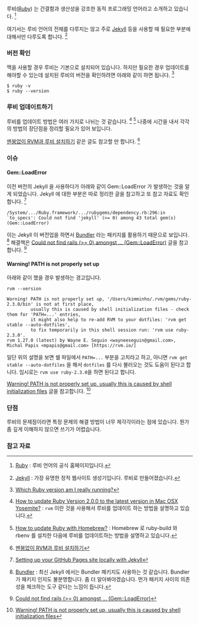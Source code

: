 루비([Ruby](https://www.ruby-lang.org/en/)) 는 간결함과 생산성을 강조한 동적 프로그래밍 언어라고 소개하고 있습니다. [^ruby-lang]

여기서는 루비 언어의 전체를 다루지는 않고 주로 [Jekyll](https://jekyllrb.com) 등을 사용할 때 필요한 부분에 대해서만 다루도록 합니다. [^jekyllrb]

### 버전 확인

맥을 사용할 경우 루비는 기본으로 설치되어 있습니다. 하지만 필요한 경우 업데이트를 해야할 수 있는데 설치된 루비의 버전을 확인하려면 아래와 같이 하면 됩니다. [^stackoverflow-18549107]

```
$ ruby -v
$ ruby --version
```

### 루비 업데이트하기

루비를 업데이트 방법은 여러 가지로 나뉘는 것 같습니다. [^stackoverflow-38194032] [^stackoverflow-36485180] 나중에 시간을 내서 각각의 방법의 장단점을 정리할 필요가 있어 보입니다.

[멘붕없이 RVM과 루비 설치하기](http://bigmatch.i-um.net/2013/12/멘붕없이-rvm과-루비-설치하기/) 같은 글도 참고할 만 합니다. [^i-um-rvm]

### 이슈

#### Gem::LoadError

이전 버전의 Jekyll 을 사용하다가 아래와 같이 Gem::LoadError 가 발생하는 것을 알게 되었습니다. Jekyll 에 대한 부분은 따로 정리한 글을 참고하고 또 참고 자료도 확인합니다. [^setting-jekyll]

```
/System/.../Ruby.framework/.../rubygems/dependency.rb:296:in `to_specs': Could not find 'jekyll' (>= 0) among 43 total gem(s) (Gem::LoadError)
```

이는 Jekyll 이 버전업을 하면서 [Bundler](http://ruby-korea.github.io/bundler-site/v1.5/gemfile.html) 라는 패키지를 활용하기 때문으로 보입니다. [^bundler-gemfile] 해결책은 [Could not find rails (>= 0) amongst ... (Gem::LoadError)](http://stackoverflow.com/questions/6278047/could-not-find-rails-0-amongst-gemloaderror) 글을 참고합니다. [^stackoverflow-6278047]

#### Warning! PATH is not properly set up

아래와 같이 했을 경우 발생하는 경고입니다.

```
rvm --version
```

```
Warning! PATH is not properly set up, '/Users/kimminho/.rvm/gems/ruby-2.3.0/bin' is not at first place,
         usually this is caused by shell initialization files - check them for 'PATH=...' entries,
         it might also help to re-add RVM to your dotfiles: 'rvm get stable --auto-dotfiles',
         to fix temporarily in this shell session run: 'rvm use ruby-2.3.0'.
rvm 1.27.0 (latest) by Wayne E. Seguin <wayneeseguin@gmail.com>, Michal Papis <mpapis@gmail.com> [https://rvm.io/]
```

일단 위의 설명을 보면 쉘 파일에서 `PATH=...` 부분을 고치라고 하고, 아니면 `rvm get stable --auto-dotfiles` 을 해서 `dotfiles` 를 다시 불러오는 것도 도움이 된다고 합니다. 임시로는 `rvm use ruby-2.3.0`을 하면 된다고 합니다.

[Warning! PATH is not properly set up, usually this is caused by shell initialization files](http://stackoverflow.com/questions/17968580/warning-path-is-not-properly-set-up-usually-this-is-caused-by-shell-initializa) 글을 참고합니다. [^stackoverflow-17968580]

### 단점

루비의 문제점이라면 특정 문제의 해결 방법이 너무 제각각이라는 점에 있습니다. 뭔가 좀 깊게 이해하지 않으면 쓰기가 어렵습니다.

### 참고 자료

[^ruby-lang]: [Ruby](https://www.ruby-lang.org/en/) : 루비 언어의 공식 홈페이지입니다.

[^jekyllrb]: [Jekyll](https://jekyllrb.com) : 가장 유명한 정적 웹사이트 생성기입니다. 루비로 만들어졌습니다.

[^stackoverflow-18549107]: [Which Ruby version am I really running?](http://stackoverflow.com/questions/18549107/which-ruby-version-am-i-really-running)

[^stackoverflow-38194032]: [How to update Ruby Version 2.0.0 to the latest version in Mac OSX Yosemite?](http://stackoverflow.com/questions/38194032/how-to-update-ruby-version-2-0-0-to-the-latest-version-in-mac-osx-yosemite) : `rvm` 이란 것을 사용해서 루비를 업데이트 하는 방법을 설명하고 있습니다. 

[^stackoverflow-36485180]: [How to update Ruby with Homebrew?](http://stackoverflow.com/questions/36485180/how-to-update-ruby-with-homebrew) : Homebrew 로 ruby-build 와 rbenv 를 설치한 다음에 루비를 업데이트하는 방법을 설명하고 있습니다. 

[^setting-jekyll]: [Setting up your GitHub Pages site locally with Jekyll](https://help.github.com/articles/setting-up-your-github-pages-site-locally-with-jekyll/)

[^bundler-gemfile]: [Bundler](http://ruby-korea.github.io/bundler-site/v1.5/gemfile.html) : 최신 Jekyll 에서는 Bundler 패키지도 사용하는 것 같습니다. Bundler 가 패키지 인지도 불분명합니다. 좀 더 알아봐야겠습니다. 먼가 패키지 사이의 의존성을 체크하는 도구 같다는 느낌이 듭니다.

[^stackoverflow-6278047]: [Could not find rails (>= 0) amongst ... (Gem::LoadError)](http://stackoverflow.com/questions/6278047/could-not-find-rails-0-amongst-gemloaderror)

[^i-um-rvm]: [멘붕없이 RVM과 루비 설치하기](http://bigmatch.i-um.net/2013/12/멘붕없이-rvm과-루비-설치하기/)

[^stackoverflow-17968580]: [Warning! PATH is not properly set up, usually this is caused by shell initialization files](http://stackoverflow.com/questions/17968580/warning-path-is-not-properly-set-up-usually-this-is-caused-by-shell-initializa)